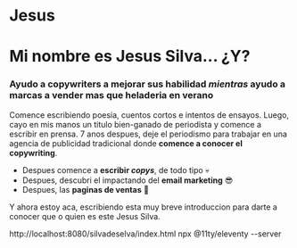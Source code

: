 # Jesus
# Mi nombre es Jesus Silva... ¿Y?
### Ayudo a copywriters a mejorar sus habilidad *mientras* ayudo a marcas a vender mas que heladeria en verano
Comence escribiendo poesia, cuentos cortos e intentos de ensayos.
Luego, cayo en mis manos un titulo bien-ganado de periodista y comence a escribir en prensa.
7 anos despues, deje el periodismo para trabajar en una agencia de publicidad tradicional donde **comence a conocer el copywriting**.
* Despues comence a **escribir *copys***, de todo tipo 💀
* Despues, descubri el impactando del **email marketing** 😎
* Despues, las **paginas de ventas** 🖖

Y ahora estoy aca, escribiendo esta muy breve introduccion para darte a conocer que o quien es este Jesus Silva.

http://localhost:8080/silvadeselva/index.html
npx @11ty/eleventy --server